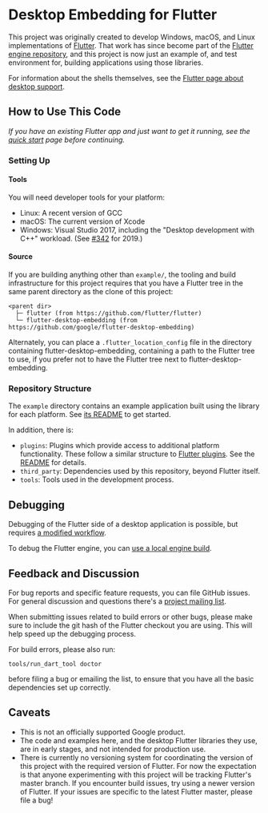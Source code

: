 # Desktop Embedding for Flutter

This project was originally created to develop Windows, macOS, and Linux
implementations of [Flutter](https://github.com/flutter/flutter). That work has
since become part of the
[Flutter engine repository](https://github.com/flutter/engine), and this
project is now just an example of, and test environment for, building
applications using those libraries.

For information about the shells themselves, see the [Flutter page about
desktop support](https://github.com/flutter/flutter/wiki/Desktop-shells).

## How to Use This Code

_If you have an existing Flutter app and just want to get it running, see
the [quick start](Quick-Start.md) page before continuing._

### Setting Up

#### Tools

You will need developer tools for your platform:
* Linux: A recent version of GCC
* macOS: The current version of Xcode
* Windows: Visual Studio 2017, including the "Desktop development with C++" workload.
  (See [#342](https://github.com/google/flutter-desktop-embedding/issues/342) for 2019.)

#### Source

If you are building anything other than `example/`, the tooling and build
infrastructure for this project requires that you have
a Flutter tree in the same parent directory as the clone of this project:

```
<parent dir>
  ├─ flutter (from https://github.com/flutter/flutter)
  └─ flutter-desktop-embedding (from https://github.com/google/flutter-desktop-embedding)
```

Alternately, you can place a `.flutter_location_config` file in the directory
containing flutter-desktop-embedding, containing a path to the Flutter tree to
use, if you prefer not to have the Flutter tree next to
flutter-desktop-embedding.

### Repository Structure

The `example` directory contains an example application built using the library
for each platform. See [its README](example/README.md) to get started.

In addition, there is:
* `plugins`: Plugins which provide access to additional platform functionality.
  These follow a similar structure to [Flutter
  plugins](https://flutter.io/developing-packages/). See the
  [README](plugins/README.md) for details.
* `third_party`: Dependencies used by this repository, beyond Flutter itself.
* `tools`: Tools used in the development process.

## Debugging

Debugging of the Flutter side of a desktop application is possible, but requires
[a modified workflow](Debugging.md).

To debug the Flutter engine, you can [use a local engine build](LocalEngine.md).

## Feedback and Discussion

For bug reports and specific feature requests, you can file GitHub issues. For
general discussion and questions there's a [project mailing
list](https://groups.google.com/forum/#!forum/flutter-desktop-embedding-dev).

When submitting issues related to build errors or other bugs, please make sure
to include the git hash of the Flutter checkout you are using. This will help
speed up the debugging process.

For build errors, please also run:

```
tools/run_dart_tool doctor
```

before filing a bug or emailing the list, to ensure that you have all the basic
dependencies set up correctly.

## Caveats

* This is not an officially supported Google product.
* The code and examples here, and the desktop Flutter libraries they use, are
  in early stages, and not intended for production use.
* There is currently no versioning system for coordinating the version
  of this project with the required version of Flutter. For now the expectation
  is that anyone experimenting with this project will be tracking Flutter's
  master branch. If you encounter build issues, try using a newer version of
  Flutter. If your issues are specific to the latest Flutter master, please
  file a bug!
